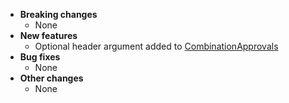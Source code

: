 <!-- See the [v.x.y.z milestone](https://github.com/approvals/ApprovalTests.cpp/milestone/__MILESTONE_NUMBER__?closed=1) for the full list of changes. -->

* **Breaking changes**
    * None
* **New features**
    * Optional header argument added to [CombinationApprovals](/doc/TestingCombinations.md#top)
* **Bug fixes**
    * None
* **Other changes**
    * None
